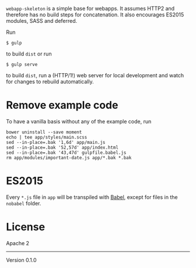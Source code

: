 `webapp-skeleton` is a simple base for webapps. It assumes HTTP2 and therefore
has no build steps for concatenation. It also encourages ES2015 modules, SASS
and deferred.

Run

```
$ gulp
```

to build `dist` or run

```
$ gulp serve
```

to build `dist`, run a (HTTP/1!) web server for local development and
watch for changes to rebuild automatically.

# Remove example code

To have a vanilla basis without any of the example code, run

```
bower uninstall --save moment
echo | tee app/styles/main.scss
sed --in-place=.bak '1,6d' app/main.js
sed --in-place=.bak '52,57d' app/index.html
sed --in-place=.bak '43,47d' gulpfile.babel.js
rm app/modules/important-date.js app/*.bak *.bak
```

# ES2015

Every `*.js` file in `app` will be transpiled with [Babel], except for files
in the `nobabel` folder.

# License

Apache 2

[Babel]: https://babeljs.io/

---
Version 0.1.0
